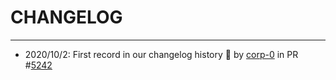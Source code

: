 # CHANGELOG
---


* 2020/10/2: First record in our changelog history 🎊 by [corp-0](https://api.github.com/users/corp-0) in PR #[5242](https://api.github.com/repos/unitystation/unitystation/pulls/5242)
